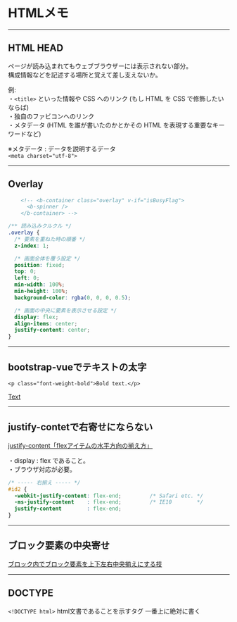 # HTMLメモ

---

## HTML HEAD

ページが読み込まれてもウェブブラウザーには表示されない部分。  
構成情報などを記述する場所と覚えて差し支えないか。  

例:  
・`<title>` といった情報や CSS へのリンク (もし HTML を CSS で修飾したいならば)  
・独自のファビコンへのリンク  
・メタデータ (HTML を誰が書いたのかとかその HTML を表現する重要なキーワードなど)  

※メタデータ : データを説明するデータ  
`<meta charset="utf-8">`

---

## Overlay

``` html
    <!-- <b-container class="overlay" v-if="isBusyFlag">
      <b-spinner />
    </b-container> -->
```

``` css
/** 読み込みクルクル */
.overlay {
  /* 要素を重ねた時の順番 */
  z-index: 1;

  /* 画面全体を覆う設定 */
  position: fixed;
  top: 0;
  left: 0;
  min-width: 100%;
  min-height: 100%;
  background-color: rgba(0, 0, 0, 0.5);

  /* 画面の中央に要素を表示させる設定 */
  display: flex;
  align-items: center;
  justify-content: center;
}
```

---

## bootstrap-vueでテキストの太字

`<p class="font-weight-bold">Bold text.</p>`

[Text](https://getbootstrap.com/docs/4.1/utilities/text/)  

---

## justify-contetで右寄せにならない

[justify-content「flexアイテムの水平方向の揃え方」](https://web-designer.cman.jp/css_ref/abc_list/justify-content/)  

・display : flex であること。  
・ブラウザ対応が必要。  

``` css
/* ----- 右揃え ----- */
#id2 {
  -webkit-justify-content: flex-end;         /* Safari etc. */
  -ms-justify-content    : flex-end;         /* IE10        */
  justify-content        : flex-end;
}
```

---

## ブロック要素の中央寄せ

[ブロック内でブロック要素を上下左右中央揃えにする技](https://qiita.com/HiromuMasuda0228/items/6a51c2ce24c69c937092)

---

## DOCTYPE

`<!DOCTYPE html>`
html文書であることを示すタグ
一番上に絶対に書く
